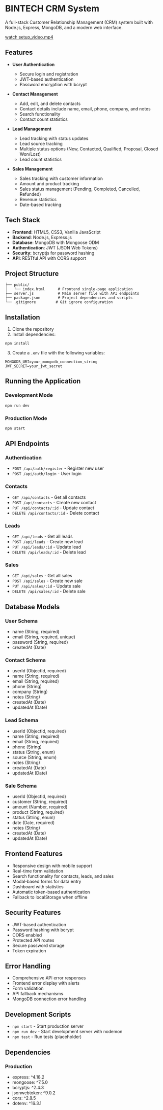 
# BINTECH CRM System

A full-stack Customer Relationship Management (CRM) system built with Node.js, Express, MongoDB, and a modern web interface.

<!-- add video here -->
[watch setup_video.mp4](./setup_video.mp4)


## Features

- **User Authentication**
  - Secure login and registration
  - JWT-based authentication
  - Password encryption with bcrypt

- **Contact Management**
  - Add, edit, and delete contacts
  - Contact details include name, email, phone, company, and notes
  - Search functionality
  - Contact count statistics

- **Lead Management**
  - Lead tracking with status updates
  - Lead source tracking
  - Multiple status options (New, Contacted, Qualified, Proposal, Closed Won/Lost)
  - Lead count statistics

- **Sales Management**
  - Sales tracking with customer information
  - Amount and product tracking
  - Sales status management (Pending, Completed, Cancelled, Refunded)
  - Revenue statistics
  - Date-based tracking

## Tech Stack

- **Frontend**: HTML5, CSS3, Vanilla JavaScript
- **Backend**: Node.js, Express.js
- **Database**: MongoDB with Mongoose ODM
- **Authentication**: JWT (JSON Web Tokens)
- **Security**: bcryptjs for password hashing
- **API**: RESTful API with CORS support

## Project Structure

```plaintext
├── public/
│   └── index.html      # Frontend single-page application
├── server.js           # Main server file with API endpoints
├── package.json        # Project dependencies and scripts
└── .gitignore         # Git ignore configuration
```

## Installation

1. Clone the repository
2. Install dependencies:
```bash
npm install
```
3. Create a `.env` file with the following variables:
```plaintext
MONGODB_URI=your_mongodb_connection_string
JWT_SECRET=your_jwt_secret
```

## Running the Application

### Development Mode
```bash
npm run dev
```

### Production Mode
```bash
npm start
```

## API Endpoints

### Authentication
- `POST /api/auth/register` - Register new user
- `POST /api/auth/login` - User login

### Contacts
- `GET /api/contacts` - Get all contacts
- `POST /api/contacts` - Create new contact
- `PUT /api/contacts/:id` - Update contact
- `DELETE /api/contacts/:id` - Delete contact

### Leads
- `GET /api/leads` - Get all leads
- `POST /api/leads` - Create new lead
- `PUT /api/leads/:id` - Update lead
- `DELETE /api/leads/:id` - Delete lead

### Sales
- `GET /api/sales` - Get all sales
- `POST /api/sales` - Create new sale
- `PUT /api/sales/:id` - Update sale
- `DELETE /api/sales/:id` - Delete sale

## Database Models

### User Schema
- name (String, required)
- email (String, required, unique)
- password (String, required)
- createdAt (Date)

### Contact Schema
- userId (ObjectId, required)
- name (String, required)
- email (String, required)
- phone (String)
- company (String)
- notes (String)
- createdAt (Date)
- updatedAt (Date)

### Lead Schema
- userId (ObjectId, required)
- name (String, required)
- email (String, required)
- phone (String)
- status (String, enum)
- source (String, enum)
- notes (String)
- createdAt (Date)
- updatedAt (Date)

### Sale Schema
- userId (ObjectId, required)
- customer (String, required)
- amount (Number, required)
- product (String, required)
- status (String, enum)
- date (Date, required)
- notes (String)
- createdAt (Date)
- updatedAt (Date)

## Frontend Features

- Responsive design with mobile support
- Real-time form validation
- Search functionality for contacts, leads, and sales
- Modal-based forms for data entry
- Dashboard with statistics
- Automatic token-based authentication
- Fallback to localStorage when offline

## Security Features

- JWT-based authentication
- Password hashing with bcrypt
- CORS enabled
- Protected API routes
- Secure password storage
- Token expiration

## Error Handling

- Comprehensive API error responses
- Frontend error display with alerts
- Form validation
- API fallback mechanisms
- MongoDB connection error handling

## Development Scripts

- `npm start` - Start production server
- `npm run dev` - Start development server with nodemon
- `npm test` - Run tests (placeholder)

## Dependencies

### Production
- express: ^4.18.2
- mongoose: ^7.5.0
- bcryptjs: ^2.4.3
- jsonwebtoken: ^9.0.2
- cors: ^2.8.5
- dotenv: ^16.3.1

